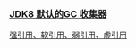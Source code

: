 ### [JDK8 默认的GC 收集器](https://blog.csdn.net/weixin_43753797/article/details/106450040)

[强引用、软引用、弱引用、虚引用](https://blog.csdn.net/weixin_35400275/article/details/112096621)

